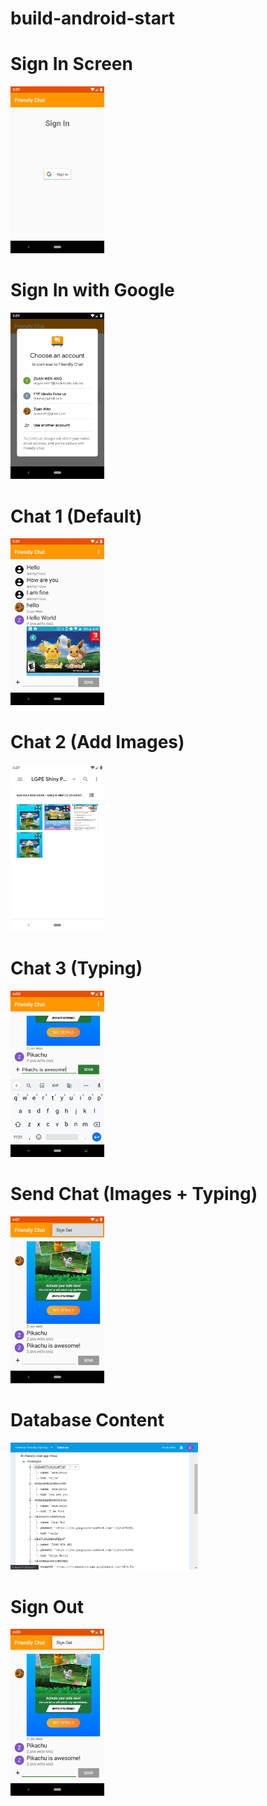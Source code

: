 # build-android-start
# Sign In Screen
<img src="screenshots/signIn.png" width="150">

# Sign In with Google
<img src="screenshots/signInGoogle.png" width="150">

# Chat 1 (Default)
<img src="screenshots/chat1.png" width="150">

# Chat 2 (Add Images)
<img src="screenshots/InsertImagesToChat.png" width="150">

# Chat 3 (Typing)
<img src="screenshots/chat2.png" width="150">

# Send Chat (Images + Typing)
<img src="screenshots/chatSend.png" width="150">

# Database Content
<img src="screenshots/database content.jpg" width="300">

# Sign Out
<img src="screenshots/signOut.png" width="150">
